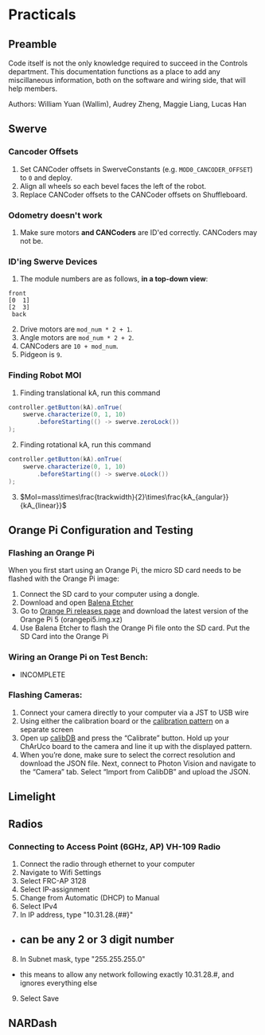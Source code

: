 # Practicals

## Preamble
Code itself is not the only knowledge required to succeed in the Controls department. 
This documentation functions as a place to add any miscillaneous information, both on the software and wiring side, that will help members.

Authors: William Yuan (Wallim), Audrey Zheng, Maggie Liang, Lucas Han

## Swerve

### Cancoder Offsets
1. Set CANCoder offsets in SwerveConstants (e.g. `MOD0_CANCODER_OFFSET`) to `0` and deploy.
2. Align all wheels so each bevel faces the left of the robot.
3. Replace CANCoder offsets to the CANCoder offsets on Shuffleboard.

### Odometry doesn't work
1. Make sure motors __and CANCoders__ are ID'ed correctly. CANCoders may not be.

### ID'ing Swerve Devices
1. The module numbers are as follows, __in a top-down view__:
```
front
[0  1]
[2  3]
 back
```
2. Drive motors are `mod_num * 2 + 1`.
3. Angle motors are `mod_num * 2 + 2`.
4. CANCoders are `10 + mod_num`.
5. Pidgeon is `9`.

### Finding Robot MOI
1. Finding translational kA, run this command
```java
controller.getButton(kA).onTrue(
    swerve.characterize(0, 1, 10)
        .beforeStarting(() -> swerve.zeroLock())
);
```
2. Finding rotational kA, run this command
```java
controller.getButton(kA).onTrue(
    swerve.characterize(0, 1, 10)
        .beforeStarting(() -> swerve.oLock())
);
```
3. $MoI=mass\times\frac{trackwidth}{2}\times\frac{kA_{angular}}{kA_{linear}}$

## Orange Pi Configuration and Testing 
### Flashing an Orange Pi
<p>When you first start using an Orange Pi, the micro SD card needs to be flashed with the Orange Pi image:</p>

1. Connect the SD card to your computer using a dongle.
2. Download and open [Balena Etcher](https://etcher.balena.io/)
3. Go to [Orange Pi releases page](https://github.com/PhotonVision/photonvision/releases) and download the latest version of the Orange Pi 5 (orangepi5.img.xz)
4. Use Balena Etcher to flash the Orange Pi file onto the SD card. Put the SD Card into the Orange Pi

### Wiring an Orange Pi on Test Bench:
- INCOMPLETE

### Flashing Cameras:
1. Connect your camera directly to your computer via a JST to USB wire
2. Using either the calibration board or the [calibration pattern](https://www.calibdb.net/board.png) on a separate screen
3. Open up [calibDB](https://www.calibdb.net) and press the “Calibrate” button. Hold up your ChArUco board to the camera and line it up with the displayed pattern.
4. When you’re done, make sure to select the correct resolution and download the JSON file. Next, connect to Photon Vision and navigate to the “Camera” tab. Select “Import from CalibDB” and upload the JSON. 


## Limelight


## Radios
### Connecting to Access Point (6GHz, AP) VH-109 Radio
1. Connect the radio through ethernet to your computer
2. Navigate to Wifi Settings
3. Select FRC-AP 3128
4. Select IP-assignment
5. Change from Automatic (DHCP) to Manual
6. Select IPv4
7. In IP address, type "10.31.28.{##}"
- ## can be any 2 or 3 digit number
8. In Subnet mask, type "255.255.255.0"
- this means to allow any network following exactly 10.31.28.#, and ignores everything else
9. Select Save

## NARDash
